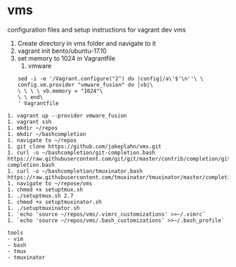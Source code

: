 # vms
configuration files and setup instructions for vagrant dev vms

1. Create directory in vms folder and navigate to it
1. vagrant init bento/ubuntu-17.10
1. set memory to 1024 in Vagrantfile
   1. vmware
   ```
   sed -i -e '/Vagrant.configure("2") do |config|/a\'$'\n''\ \ config.vm.provider "vmware_fusion" do |vb|\
   \ \ \ \ vb.memory = "1024"\
   \ \ end\
   ' Vagrantfile
```
1. vagrant up --provider vmware_fusion
1. vagrant ssh
1. mkdir ~/repos
1. mkdir ~/bashcompletion
1. navigate to ~/repos
1. git clone https://github.com/jakeplahn/vms.git
1. curl -o ~/bashcompletion/git-completion.bash https://raw.githubusercontent.com/git/git/master/contrib/completion/git-completion.bash
1. curl -o ~/bashcompletion/tmuxinator.bash https://raw.githubusercontent.com/tmuxinator/tmuxinator/master/completion/tmuxinator.bash
1. navigate to ~/repose/vms
1. chmod +x setuptmux.sh
1. ./setuptmux.sh 2.7
1. chmod +x setuptmuxinator.sh
1. ./setuptmuxinator.sh
1. `echo 'source ~/repos/vms/.vimrc_customizations' >>~/.vimrc`
1. `echo 'source ~/repos/vms/.bash_customizations' >>~/.bash_profile`

tools
- vim
- bash
- tmux
- tmuxinator
